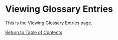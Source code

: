 # Viewing Glossary Entries

This is the Viewing Glossary Entries page.

[Return to Table of Contents](functionality-students/view-glossary)
